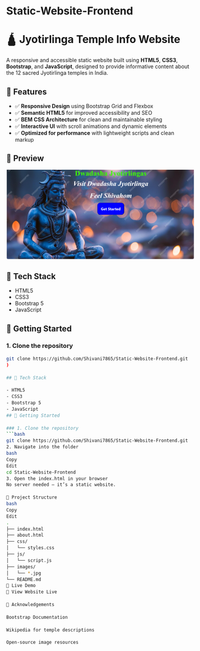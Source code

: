 # Static-Website-Frontend
# 🛕 Jyotirlinga Temple Info Website

A responsive and accessible static website built using **HTML5**, **CSS3**, **Bootstrap**, and **JavaScript**, designed to provide informative content about the 12 sacred Jyotirlinga temples in India.


## 🌟 Features

- ✅ **Responsive Design** using Bootstrap Grid and Flexbox
- ✅ **Semantic HTML5** for improved accessibility and SEO
- ✅ **BEM CSS Architecture** for clean and maintainable styling
- ✅ **Interactive UI** with scroll animations and dynamic elements
- ✅ **Optimized for performance** with lightweight scripts and clean markup

## 📸 Preview

![image alt](https://github.com/Shivani7865/Static-Website-Frontend/blob/dc2d69eb6cb8a99199f085d0f32399e3023ffcb5/home.png)

## 🔧 Tech Stack

- HTML5
- CSS3 
- Bootstrap 5
- JavaScript 
## 🚀 Getting Started

### 1. Clone the repository
```bash
git clone https://github.com/Shivani7865/Static-Website-Frontend.git
)

## 🔧 Tech Stack

- HTML5
- CSS3 
- Bootstrap 5
- JavaScript
## 🚀 Getting Started

### 1. Clone the repository
```bash
git clone https://github.com/Shivani7865/Static-Website-Frontend.git
2. Navigate into the folder
bash
Copy
Edit
cd Static-Website-Frontend
3. Open the index.html in your browser
No server needed — it’s a static website.

📂 Project Structure
bash
Copy
Edit
.
├── index.html
├── about.html
├── css/
│   └── styles.css
├── js/
│   └── script.js
├── images/
│   └── *.jpg
└── README.md
📌 Live Demo
🔗 View Website Live

🙏 Acknowledgements

Bootstrap Documentation

Wikipedia for temple descriptions

Open-source image resources







